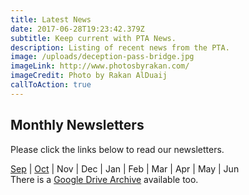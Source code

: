 ```yaml
---
title: Latest News
date: 2017-06-28T19:23:42.379Z
subtitle: Keep current with PTA News.
description: Listing of recent news from the PTA.
image: /uploads/deception-pass-bridge.jpg
imageLink: http://www.photosbyrakan.com/
imageCredit: Photo by Rakan AlDuaij
callToAction: true
---
```

## Monthly Newsletters
Please click the links below to read our newsletters.  

[Sep](https://drive.google.com/file/d/11XWhLn7ltN-E4-mYoxY_69aGAS2_xs7-/view?usp=sharing) | [Oct](https://drive.google.com/file/d/1Y1irX3s0RHOV3tl1UbfpC4hzAOJCvX9P/view?usp=sharing) | Nov | Dec | Jan | Feb | Mar | Apr | May | Jun  
There is a [Google Drive Archive](https://drive.google.com/drive/folders/1NjUF3zXFrqc2J464wPtga85BsbY-nU2e?usp=sharing) available too.